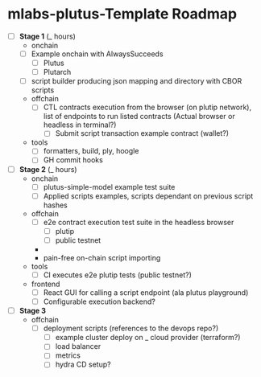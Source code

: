 # mlabs-plutus-Template Roadmap

- [ ] **Stage 1** (_ hours)
  - onchain
  - [ ] Example onchain with AlwaysSucceeds
    - [ ] Plutus
    - [ ] Plutarch
  - [ ] script builder producing json mapping and directory with CBOR scripts
  - offchain
    - [ ] CTL contracts execution from the browser (on plutip network),
      list of endpoints to run listed contracts
      (Actual browser or headless in terminal?)
      - [ ] Submit script transaction example contract (wallet?)
  - tools
    - [ ] formatters, build, ply, hoogle
    - [ ] GH commit hooks
- [ ] **Stage 2** (_ hours)
  - onchain
    - [ ] plutus-simple-model example test suite
    - [ ] Applied scripts examples, scripts dependant on previous script hashes
  - offchain
    - [ ] e2e contract execution test suite in the headless browser
      - [ ] plutip
      - [ ] public testnet
    - 
    - pain-free on-chain script importing
  - tools 
    - [ ] CI executes e2e plutip tests (public testnet?)
  - frontend
    - [ ] React GUI for calling a script endpoint (ala plutus playground)
    - [ ] Configurable execution backend?
- [ ] **Stage 3**
  - offchain
    - [ ] deployment scripts (references to the devops repo?)
      - [ ] example cluster deploy on _ cloud provider (terraform?)
      - [ ] load balancer
      - [ ] metrics
      - [ ] hydra CD setup?